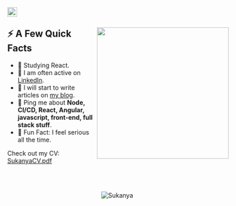 <a href="https://www.linkedin.com/in/isukanyadutta">
  <img align="left" alt="Sukanya Dutta LinkedIn" width="22px" src="https://res.cloudinary.com/dhylingfj/image/upload/v1674543961/Sukanya%27s/linkedinn_aqoqhs.svg" />
</a>

</br>

<div>
  
  <img width="300px" align="right" src="https://user-images.githubusercontent.com/49310523/214232283-c6302afe-2975-49c5-9b0b-54422f4b2fbc.jpg" />
  <h2>⚡️ A Few Quick Facts</h2>
  <ul>
    <li>🧐 Studying React.</li>
    <li>📝 I am often active on <a href="https://www.linkedin.com/in/isukanyadutta">LinkedIn</a>.</li>
    <li>📝 I will start to write articles on <a href="https://sukanyadutta3096.blogspot.com">my blog</a>.</li>
    <li>💬 Ping me about <strong>Node, CI/CD, React, Angular, javascript, front-end, full stack stuff</strong>.</li>
    <li>🎉 Fun Fact: I feel serious all the time.</li>
  </ul>
</div>

   Check out my CV: [SukanyaCV.pdf](https://github.com/Sukanya3096/Sukanya3096/files/10488285/SukanyaCV.pdf)

</br>
</br>

<p align="center"> <img src="https://github-readme-stats.vercel.app/api?username=sukanya3096&show_icons=true&theme=great-gatsby" alt="Sukanya" />

<img width="0" src="https://visitor-badge.glitch.me/badge?page_id=sukanya3096.sukanya3096" />
